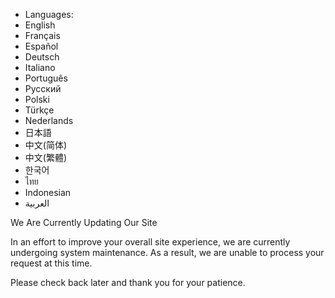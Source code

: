 *   Languages:
*   English
*   Français
*   Español
*   Deutsch
*   Italiano
*   Português
*   Русский
*   Polski
*   Türkçe
*   Nederlands
*   日本語
*   中文(简体)
*   中文(繁體)
*   한국어
*   ไทย
*   Indonesian
*   العربية

We Are Currently Updating Our Site

In an effort to improve your overall site experience, we are currently undergoing system maintenance. As a result, we are unable to process your request at this time.

Please check back later and thank you for your patience.